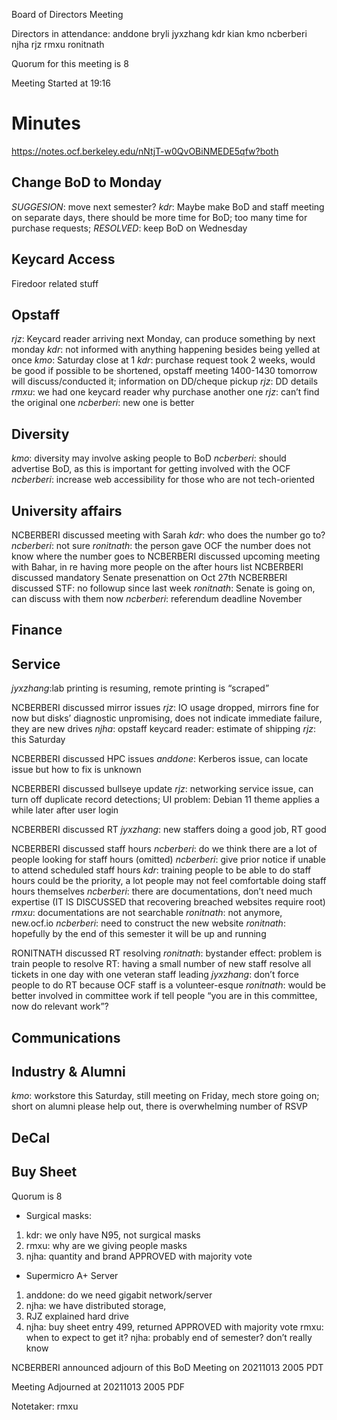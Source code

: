 Board of Directors Meeting

Directors in attendance:
anddone
bryli
jyxzhang
kdr
kian
kmo
ncberberi
njha
rjz
rmxu
ronitnath


Quorum for this meeting is 8

Meeting Started at 19:16

# Minutes
https://notes.ocf.berkeley.edu/nNtjT-w0QvOBiNMEDE5qfw?both

## Change BoD to Monday
*SUGGESION*: move next semester?
*kdr*: Maybe make BoD and staff meeting on separate days, there should be more time for BoD; too many time for purchase requests;
*RESOLVED*: keep BoD on Wednesday

## Keycard Access
Firedoor related stuff

## Opstaff
*rjz*: Keycard reader arriving next Monday, can produce something by next monday
*kdr*: not informed with anything happening besides being yelled at once
*kmo*: Saturday close at 1
*kdr*: purchase request took 2 weeks, would be good if possible to be shortened, opstaff meeting 1400-1430 tomorrow will discuss/conducted it; information on DD/cheque pickup
*rjz*: DD details
*rmxu*: we had one keycard reader why purchase another one
*rjz*: can’t find the original one
*ncberberi*: new one is better

## Diversity
*kmo*: diversity may involve asking people to BoD
*ncberberi*: should advertise BoD, as this is important for getting involved with the OCF
*ncberberi*: increase web accessibility for those who are not tech-oriented 
	
## University affairs
NCBERBERI discussed meeting with Sarah
*kdr*: who does the number go to?
*ncberberi*: not sure
*ronitnath*: the person gave OCF the number does not know where the number goes to
NCBERBERI discussed upcoming meeting with Bahar, in re having more people on the after hours list
NCBERBERI discussed mandatory Senate presenattion on Oct 27th 
NCBERBERI discussed STF: no followup since last week
*ronitnath*: Senate is going on, can discuss with them now
*ncberberi*: referendum deadline November

## Finance
	
## Service
*jyxzhang*:lab printing is resuming, remote printing is “scraped”

NCBERBERI discussed mirror issues
*rjz*: IO usage dropped, mirrors fine for now but disks’ diagnostic unpromising, does not indicate immediate failure, they are new drives
*njha*: opstaff keycard reader: estimate of shipping
*rjz*: this Saturday

NCBERBERI discussed HPC issues
*anddone*: Kerberos issue, can locate issue but how to fix is unknown

NCBERBERI discussed bullseye update
*rjz*: networking service issue, can turn off duplicate record detections; UI problem: Debian 11 theme applies a while later after user login

NCBERBERI discussed RT
*jyxzhang*: new staffers doing a good job, RT good

NCBERBERI discussed staff hours
*ncberberi*: do we think there are a lot of people looking for staff hours
(omitted)
*ncberberi*: give prior notice if unable to attend scheduled staff hours
*kdr*: training people to be able to do staff hours could be the priority, a lot people may not feel comfortable doing staff hours themselves
*ncberberi*: there are documentations, don’t need much expertise
(IT IS DISCUSSED that recovering breached websites require root)	
*rmxu*: documentations are not searchable
*ronitnath*: not anymore, new.ocf.io
*ncberberi*: need to construct the new website
*ronitnath*: hopefully by the end of this semester it will be up and running

RONITNATH discussed RT resolving
*ronitnath*: bystander effect: problem is train people to resolve RT: having a small number of new staff resolve all tickets in one day with one veteran staff leading
*jyxzhang*: don’t force people to do RT because OCF staff is a volunteer-esque 
*ronitnath*: would be better involved in committee work if tell people “you are in this committee, now do relevant work”?

## Communications

## Industry & Alumni
*kmo*: workstore this Saturday, still meeting on Friday, mech store going on; short on alumni please help out, there is overwhelming number of RSVP

## DeCal

## Buy Sheet
Quorum is 8
- Surgical masks:
1. kdr: we only have N95, not surgical masks
1. rmxu: why are we giving people masks
1. njha: quantity and brand
APPROVED with majority vote
- Supermicro A+ Server
1. anddone: do we need gigabit network/server
1. njha: we have distributed storage,
1. RJZ explained hard drive
1. njha: buy sheet entry 499, returned
APPROVED with majority vote
rmxu: when to expect to get it?
njha: probably end of semester? don’t really know

NCBERBERI announced adjourn of this BoD Meeting on 20211013 2005 PDT

Meeting Adjourned at 20211013 2005 PDF

Notetaker: rmxu
